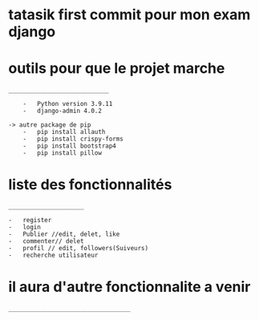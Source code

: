 # tatasik first commit pour mon exam django

# outils pour que le projet marche
	____________________________

		-	Python version 3.9.11
		-	django-admin 4.0.2

	-> autre package de pip
		-	pip install allauth
		- 	pip install crispy-forms
		- 	pip install bootstrap4
		-	pip install pillow


# liste des fonctionnalités 
	_____________________

	-	register
	-	login
	-	Publier //edit, delet, like
	-	commenter// delet
	-	profil // edit, followers(Suiveurs)
	-	recherche utilisateur

# il aura d'autre fonctionnalite a venir
	__________________________________